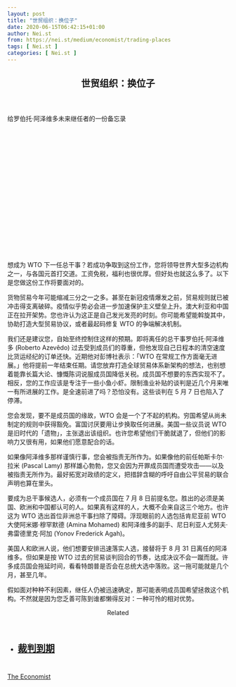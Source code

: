 ```yaml
---
layout: post
title: "世贸组织：换位子"
date: 2020-06-15T06:42:15+01:00
author: Nei.st
from: https://nei.st/medium/economist/trading-places
tags: [ Nei.st ]
categories: [ Nei.st ]
---
```


<article class="post-21275 post type-post status-publish format-standard hentry category-economist" id="post-21275">
 <header class="page-header medium Archives">
  <div class="page-header__image">
  </div>
  <div class="page-header__content">
   <h1 class="page-title text-align-center">
    世贸组织：换位子
   </h1>
  </div>
 </header>
 <div class="entry-content aesop-entry-content" id="post-21275-content">
  <link as="font" crossorigin="anonymous" href="//cdn.jsdelivr.net/gh/0nd1jyU39XQ/_/glyph/font-face/0uIzqoZjSuJfvSBnvgXTcApMtcVhMcpr.woff" rel="preload" type="font/woff"/>
  <link as="font" crossorigin="anonymous" href="//cdn.jsdelivr.net/gh/0nd1jyU39XQ/_/glyph/font-face/1sTnSLZWDKucPX6SAk.woff" rel="preload" type="font/woff"/>
  <p class="blog-post__description">
   给罗伯托·阿泽维多未来继任者的一份备忘录
  </p>
  <span id="more-21275">
  </span>
  <div class="navigation__primary-inner">
   <a class="economist__link-logo" href="//nei.st/medium/economist">
   </a>
  </div>
  <div class="container img component-image">
   <div class="aspectRatioPlaceholder" style="padding-bottom:56.25%;height: 0;">
    <div class="progressiveMedia" data-height="720" data-width="1280">
     <img alt="" class="progressiveMedia-image" data-src="https://cdn.jsdelivr.net/gh/0nd1jyU39XQ/_/img/1/20200523_FNP001_0.jpg" src="https://cdn.jsdelivr.net/gh/0nd1jyU39XQ/_/img/1/20200523_FNP001_0.jpg"/>
    </div>
   </div>
  </div>
  <p>
   想成为 WTO 下一任总干事？若成功争取到这份工作，您将领导世界大型多边机构之一，与各国元首打交道。工资免税，福利也很优厚。但好处也就这么多了。以下是您做这份工作将要面对的。
  </p>
  <p>
   货物贸易今年可能缩减三分之一之多。甚至在新冠疫情爆发之前，贸易规则就已被冲击得支离破碎。疫情似乎势必会进一步加速保护主义壁垒上升。澳大利亚和中国正在拉开架势。您也许认为这正是自己发光发亮的时刻。你可能希望能斡旋其中，协助打造大型贸易协议，或者最起码修复 WTO 的争端解决机制。
  </p>
  <p>
   我们还是建议您，自始至终控制住这样的预期。即将离任的总干事罗伯托·阿泽维多 (Roberto Azevêdo) 过去受到成员们的尊重，但他发现自己日程本的清空速度比货运经纪的订单还快。近期他对彭博社表示：「WTO 在常规工作方面毫无进展。」他将提前一年结束任期。请您放弃打造全球贸易体系新架构的想法，也别想着能靠长篇大论、慷慨陈词说服成员国降低关税。成员国不想要的东西实现不了。相反，您的工作应该是专注于一些小鱼小虾。限制渔业补贴的谈判是近几个月来唯一有所进展的工作。是全速前进了吗？恐怕没有。这些谈判在 5 月 7 日也陷入了停滞。
  </p>
  <p>
   您会发现，要不是成员国的缘故，WTO 会是一个了不起的机构。穷国希望从尚未制定的规则中获得豁免。富国讨厌要用让步换取任何进展。美国一些议员说 WTO 是旧时代的「遗物」，主张退出该组织。也许您希望他们干脆就退了，但他们的影响力又很有用，如果他们愿意配合的话。
  </p>
  <p>
   如果像阿泽维多那样谨慎行事，您会被指责无所作为。如果像他的前任帕斯卡尔·拉米 (Pascal Lamy) 那样雄心勃勃，您又会因为开罪成员国而遭受攻击——以及被指责无所作为。最好拓宽对政绩的定义，把措辞含糊的呼吁自由公平贸易的联合声明也算在里头。
  </p>
  <div class="code-block code-block-1" style="margin: 8px 0; clear: both;">
   <div class="container ads_KbHEVhh8Rw">
    <div class="card card--blog post-sidebar">
     <div class="card-body">
      <div class="logo_ngcontent-kty-0">
      </div>
      <div class="iframe-blocker U6XAMK63Vh00WqvF2BacIQ">
       <div class="background-h60B">
       </div>
       <div class="WumZiPCS4MeMw4pxQ">
       </div>
      </div>
     </div>
     <div class="card-footer">
      <div class="card-footer-wrapper" layout="row bottom-left">
      </div>
     </div>
    </div>
   </div>
  </div>
  <p>
   要成为总干事候选人，必须有一个成员国在 7 月 8 日前提名您。胜出的必须是美国、欧洲和中国都认可的人。如果真有这样的人，大概不会来自这三个地方。也许这为 WTO 选出首位非洲总干事扫除了障碍。浮现眼前的人选包括肯尼亚前 WTO 大使阿米娜·穆罕默德 (Amina Mohamed) 和阿泽维多的副手、尼日利亚人尤努夫·弗雷德里克·阿加 (Yonov Frederick Agah)。
  </p>
  <p>
   美国人和欧洲人说，他们想要安排迅速落实人选，接替将于 8 月 31 日离任的阿泽维多。但如果是按 WTO 过去的贸易谈判回合的节奏，达成决议不会一蹴而就。许多成员国会拖延时间，看看特朗普是否会在总统大选中落败。这一拖可能就是几个月，甚至几年。
  </p>
  <p>
   假如面对种种不利因素，继任人仍被迅速确定，那可能表明成员国希望拯救这个机构。不然就是因为您乏善可陈到谁都懒得反对：一种可怜的相对优势。
  </p>
  <section class="jsx-1092709871 collection">
   <header class="jsx-1092709871 container">
    <span class="jsx-65431776 text-icon text-right size-md spacing-xxtight weight-medium">
     <span class="jsx-65431776 text">
      <span class="jsx-1092709871">
       Related
      </span>
     </span>
    </span>
   </header>
   <ul class="jsx-1092709871 collection-list">
    <li class="jsx-1092709871">
     <section class="jsx-2013367371 container">
      <div class="jsx-2013367371 content no-cover type-collection">
       <div class="jsx-2013367371 left">
        <a class="jsx-2013367371" href="https://nei.st/medium/economist/the-twilight-of-the-wto">
         <h2 class="jsx-2996311878 sidebar">
          裁判到期
         </h2>
        </a>
       </div>
      </div>
     </section>
    </li>
   </ul>
  </section>
  <div class="container ag ah">
   <div class="fe n el">
    <a class="dt du bn bo bp bq br bs bt bu dv dw bx by dx dy" href="https://nei.st/medium/economist?source=https://www.economist.com/finance-and-economics/2020/05/23/a-memo-to-candidates-for-the-wtos-next-boss" rel="noopener noreferrer nofollow" target="_blank">
     <div class="c ff fg ag ah fh el fi fj ce fk fl fm fn fo fp fq fr fs ft fu">
      <div class="bs em en eo ep eq fv ah fw fg ag bm eu fx q fy fz p ac">
      </div>
     </div>
    </a>
   </div>
  </div>
  <div class="code-block code-block-2" style="margin: 8px 0; clear: both;">
   <br/>
   <div class="container ads_KbHEVhh8Rw">
    <div class="card card--blog post-sidebar">
     <div class="card-body">
      <div class="logo_ngcontent-kty-0">
      </div>
      <div class="iframe-blocker U6XAMK63Vh00WqvF2BacIQ">
       <div class="background-h60B">
       </div>
       <div class="WumZiPCS4MeMw4pxQ">
       </div>
      </div>
     </div>
     <div class="card-footer">
      <div class="card-footer-wrapper" layout="row bottom-left">
      </div>
     </div>
    </div>
   </div>
  </div>
 </div>
 <footer class="entry-footer">
  <div class="categories icon-link">
   <a href="https://nei.st/category/medium/economist" rel="category tag">
    The Economist
   </a>
  </div>
 </footer>
</article>

